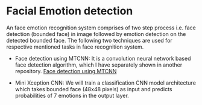 # Facial Emotion detection
An face emotion recognition system comprises of two step process i.e. face detection (bounded face) in image followed by emotion detection on the detected bounded face. The following two techniques are used for respective mentioned tasks in face recognition system.

  * Face detection using MTCNN: It is a convolution neural network based face detection algorithm, which I have separately shown in another repository. 
    [Face detection using MTCNN](https://github.com/Aasish4/Face-detection-using-MTCNN)
    
  * Mini Xception CNN: We will train a classification CNN model architecture which takes bounded face (48x48 pixels) as input and predicts probabilities of 7 emotions in the           output layer.
  

